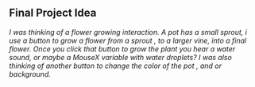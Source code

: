 ## Final Project Idea

<p><i>I was thinking of a flower growing interaction. A pot has a small sprout, i use a button to grow a flower from a sprout , to a larger vine, into a final flower.
Once you click that button to grow the plant you hear a water sound, or maybe a MouseX variable with water droplets? 
I was also thinking of another button to change the color of the pot , and or background. </i></p>